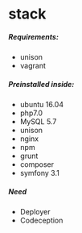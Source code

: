 # stack

##### Requirements:
- unison
- vagrant

##### Preinstalled inside:
- ubuntu 16.04
- php7.0
- MySQL 5.7
- unison
- nginx
- npm
- grunt
- composer
- symfony 3.1

##### Need
- Deployer
- Codeception
